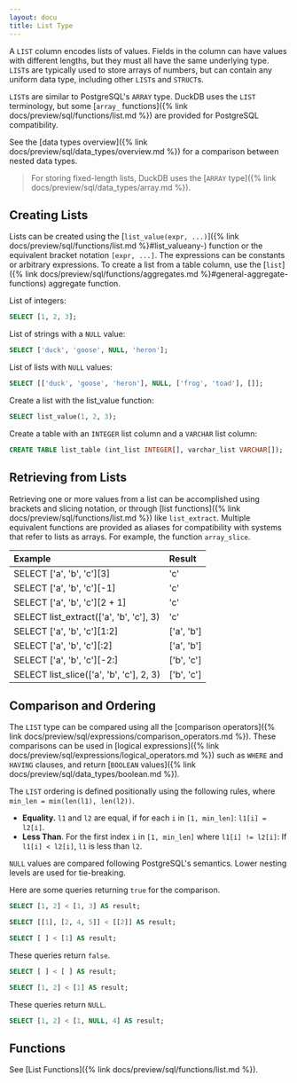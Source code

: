 ```yaml
---
layout: docu
title: List Type
---
```


A `LIST` column encodes lists of values. Fields in the column can have values with different lengths, but they must all have the same underlying type. `LIST`s are typically used to store arrays of numbers, but can contain any uniform data type, including other `LIST`s and `STRUCT`s.

`LIST`s are similar to PostgreSQL's `ARRAY` type. DuckDB uses the `LIST` terminology, but some [`array_` functions]({% link docs/preview/sql/functions/list.md %}) are provided for PostgreSQL compatibility.

See the [data types overview]({% link docs/preview/sql/data_types/overview.md %}) for a comparison between nested data types.

> For storing fixed-length lists, DuckDB uses the [`ARRAY` type]({% link docs/preview/sql/data_types/array.md %}).

## Creating Lists

Lists can be created using the [`list_value(expr, ...)`]({% link docs/preview/sql/functions/list.md %}#list_valueany-) function or the equivalent bracket notation `[expr, ...]`. The expressions can be constants or arbitrary expressions. To create a list from a table column, use the [`list`]({% link docs/preview/sql/functions/aggregates.md %}#general-aggregate-functions) aggregate function.

List of integers:

```sql
SELECT [1, 2, 3];
```

List of strings with a `NULL` value:

```sql
SELECT ['duck', 'goose', NULL, 'heron'];
```

List of lists with `NULL` values:

```sql
SELECT [['duck', 'goose', 'heron'], NULL, ['frog', 'toad'], []];
```

Create a list with the list_value function:

```sql
SELECT list_value(1, 2, 3);
```

Create a table with an `INTEGER` list column and a `VARCHAR` list column:

```sql
CREATE TABLE list_table (int_list INTEGER[], varchar_list VARCHAR[]);
```

## Retrieving from Lists

Retrieving one or more values from a list can be accomplished using brackets and slicing notation, or through [list functions]({% link docs/preview/sql/functions/list.md %}) like `list_extract`. Multiple equivalent functions are provided as aliases for compatibility with systems that refer to lists as arrays. For example, the function `array_slice`.

<div class="monospace_table"></div>

<!-- markdownlint-disable MD052 -->

| Example                                  | Result     |
|:-----------------------------------------|:-----------|
| SELECT ['a', 'b', 'c'][3]                | 'c'        |
| SELECT ['a', 'b', 'c'][-1]               | 'c'        |
| SELECT ['a', 'b', 'c'][2 + 1]            | 'c'        |
| SELECT list_extract(['a', 'b', 'c'], 3)  | 'c'        |
| SELECT ['a', 'b', 'c'][1:2]              | ['a', 'b'] |
| SELECT ['a', 'b', 'c'][:2]               | ['a', 'b'] |
| SELECT ['a', 'b', 'c'][-2:]              | ['b', 'c'] |
| SELECT list_slice(['a', 'b', 'c'], 2, 3) | ['b', 'c'] |

<!-- markdownlint-disable MD052 -->

## Comparison and Ordering

The `LIST` type can be compared using all the [comparison operators]({% link docs/preview/sql/expressions/comparison_operators.md %}).
These comparisons can be used in [logical expressions]({% link docs/preview/sql/expressions/logical_operators.md %})
such as `WHERE` and `HAVING` clauses, and return [`BOOLEAN` values]({% link docs/preview/sql/data_types/boolean.md %}).

The `LIST` ordering is defined positionally using the following rules, where `min_len = min(len(l1), len(l2))`.

* **Equality.** `l1` and `l2` are equal, if for each `i` in `[1, min_len]`: `l1[i] = l2[i]`.
* **Less Than**. For the first index `i` in `[1, min_len]` where `l1[i] != l2[i]`:
  If `l1[i] < l2[i]`, `l1` is less than `l2`.

`NULL` values are compared following PostgreSQL's semantics.
Lower nesting levels are used for tie-breaking.

Here are some queries returning `true` for the comparison.

```sql
SELECT [1, 2] < [1, 3] AS result;
```

```sql
SELECT [[1], [2, 4, 5]] < [[2]] AS result;
```

```sql
SELECT [ ] < [1] AS result;
```

These queries return `false`.

```sql
SELECT [ ] < [ ] AS result;
```

```sql
SELECT [1, 2] < [1] AS result;
```

These queries return `NULL`.

```sql
SELECT [1, 2] < [1, NULL, 4] AS result;
```

## Functions

See [List Functions]({% link docs/preview/sql/functions/list.md %}).
